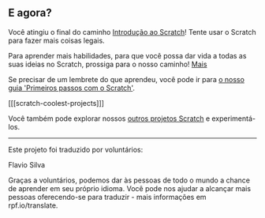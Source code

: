 ## E agora?

Você atingiu o final do caminho [Introdução ao Scratch](https://projects.raspberrypi.org/pt-BR/pathways/scratch-intro)! Tente usar o Scratch para fazer mais coisas legais.

Para aprender mais habilidades, para que você possa dar vida a todas as suas ideias no Scratch, prossiga para o nosso caminho! [Mais](https://projects.raspberrypi.org/pt-BR/pathways/more-scratch)

Se precisar de um lembrete do que aprendeu, você pode ir para [o nosso guia 'Primeiros passos com o Scratch'](https://projects.raspberrypi.org/pt-BR/projects/getting-started-scratch).

[[[scratch-coolest-projects]]]

Você também pode explorar nossos [outros projetos Scratch](https://projects.raspberrypi.org/pt-BR/projects?software%5B%5D=scratch&curriculum%5B%5D=%201) e experimentá-los.

***
Este projeto foi traduzido por voluntários:

Flavio Silva

Graças a voluntários, podemos dar às pessoas de todo o mundo a chance de aprender em seu próprio idioma. Você pode nos ajudar a alcançar mais pessoas oferecendo-se para traduzir - mais informações em rpf.io/translate.
